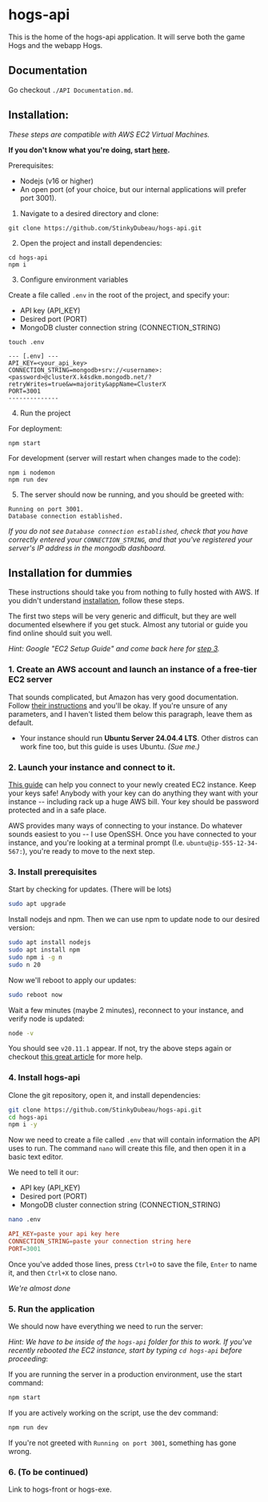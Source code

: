 # hogs-api
This is the home of the hogs-api application. It will serve both the game Hogs and the webapp Hogs.

## Documentation
Go checkout `./API Documentation.md`.

## Installation:
*These steps are compatible with AWS EC2 Virtual Machines.*

**If you don't know what you're doing, start [here](#installation-for-dummies).**


Prerequisites:
- Nodejs (v16 or higher)
- An open port (of your choice, but our internal applications will prefer port 3001).

1. Navigate to a desired directory and clone:

```
git clone https://github.com/StinkyDubeau/hogs-api.git
```

2. Open the project and install dependencies:

```
cd hogs-api
npm i
```

3. Configure environment variables

Create a file called `.env` in the root of the project, and specify your:
- API key (API_KEY)
- Desired port (PORT)
- MongoDB cluster connection string (CONNECTION_STRING)

```
touch .env
```
```
--- [.env] ---
API_KEY=<your_api_key>
CONNECTION_STRING=mongodb+srv://<username>:<password>@clusterX.k4sdkm.mongodb.net/?retryWrites=true&w=majority&appName=ClusterX
PORT=3001
--------------
```

4. Run the project

For deployment:

```
npm start
```

For development (server will restart when changes made to the code):

```
npm i nodemon
npm run dev
```

5. The server should now be running, and you should be greeted with:

```
Running on port 3001.
Database connection established.
```

*If you do not see `Database connection established`, check that you have correctly entered your `CONNECTION_STRING`, and that you've registered your server's IP address in the mongodb dashboard.*

## Installation for dummies

These instructions should take you from nothing to fully hosted with AWS. If you didn't understand [installation](#installation), follow these steps.

The first two steps will be very generic and difficult, but they are well documented elsewhere if you get stuck. Almost any tutorial or guide you find online should suit you well.

*Hint: Google "EC2 Setup Guide" and come back here for [step 3](#3-download-the-hogs-api-project).*

### 1. Create an AWS account and launch an instance of a free-tier EC2 server

That sounds complicated, but Amazon has very good documentation. Follow [their instructions](https://docs.aws.amazon.com/AWSEC2/latest/UserGuide/get-set-up-for-amazon-ec2.html) and you'll be okay. If you're unsure of any parameters, and I haven't listed them below this paragraph, leave them as default.

- Your instance should run **Ubuntu Server 24.04.4 LTS**. Other distros can work fine too, but this guide is uses Ubuntu. *(Sue me.)*

### 2. Launch your instance and connect to it.

[This guide](https://docs.aws.amazon.com/AWSEC2/latest/UserGuide/EC2_GetStarted.html) can help you connect to your newly created EC2 instance. Keep your keys safe! Anybody with your key can do anything they want with your instance -- including rack up a huge AWS bill. Your key should be password protected and in a safe place.

AWS provides many ways of connecting to your instance. Do whatever sounds easiest to you -- I use OpenSSH. Once you have connected to your instance, and you're looking at a terminal prompt (I.e. `ubuntu@ip-555-12-34-567:`), you're ready to move to the next step.

### 3. Install prerequisites

Start by checking for updates. (There will be lots)
```bash
sudo apt upgrade
```

Install nodejs and npm. Then we can use npm to update node to our desired version:

```bash
sudo apt install nodejs
sudo apt install npm
sudo npm i -g n
sudo n 20
```

Now we'll reboot to apply our updates:

```bash
sudo reboot now
```

Wait a few minutes (maybe 2 minutes), reconnect to your instance, and verify node is updated:

```bash
node -v
```

You should see `v20.11.1` appear. If not, try the above steps again or checkout [this great article](https://www.freecodecamp.org/news/how-to-update-node-and-npm-to-the-latest-version/) for more help.

### 4. Install hogs-api

Clone the git repository, open it, and install dependencies:

```bash
git clone https://github.com/StinkyDubeau/hogs-api.git
cd hogs-api
npm i -y
```

Now we need to create a file called `.env` that will contain information the API uses to run. The command `nano` will create this file, and then open it in a basic text editor.

We need to tell it our:
- API key (API_KEY)
- Desired port (PORT)
- MongoDB cluster connection string (CONNECTION_STRING)

```bash
nano .env
```

```conf
API_KEY=paste your api key here
CONNECTION_STRING=paste your connection string here
PORT=3001
```

Once you've added those lines, press `Ctrl+O` to save the file, `Enter` to name it, and then `Ctrl+X` to close nano.

*We're almost done*

### 5. Run the application

We should now have everything we need to run the server:

*Hint: We have to be inside of the `hogs-api` folder for this to work. If you've recently rebooted the EC2 instance, start by typing `cd hogs-api` before proceeding*:

If you are running the server in a production environment, use the start command:

```bash
npm start
```

If you are actively working on the script, use the dev command:

```bash
npm run dev
```

If you're not greeted with `Running on port 3001`, something has gone wrong. 

### 6. (To be continued)

Link to hogs-front or hogs-exe.
